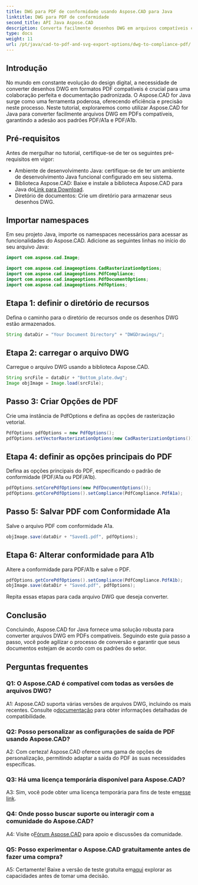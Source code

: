 ```yaml
---
title: DWG para PDF de conformidade usando Aspose.CAD para Java
linktitle: DWG para PDF de conformidade
second_title: API Java Aspose.CAD
description: Converta facilmente desenhos DWG em arquivos compatíveis com PDF/A1a e PDF/A1b usando Aspose.CAD para Java. Simplifique seu fluxo de trabalho com precisão e facilidade.
type: docs
weight: 11
url: /pt/java/cad-to-pdf-and-svg-export-options/dwg-to-compliance-pdf/
---
```

## Introdução

No mundo em constante evolução do design digital, a necessidade de converter desenhos DWG em formatos PDF compatíveis é crucial para uma colaboração perfeita e documentação padronizada. O Aspose.CAD for Java surge como uma ferramenta poderosa, oferecendo eficiência e precisão neste processo. Neste tutorial, exploraremos como utilizar Aspose.CAD for Java para converter facilmente arquivos DWG em PDFs compatíveis, garantindo a adesão aos padrões PDF/A1a e PDF/A1b.

## Pré-requisitos

Antes de mergulhar no tutorial, certifique-se de ter os seguintes pré-requisitos em vigor:

- Ambiente de desenvolvimento Java: certifique-se de ter um ambiente de desenvolvimento Java funcional configurado em seu sistema.
-  Biblioteca Aspose.CAD: Baixe e instale a biblioteca Aspose.CAD para Java do[Link para Download](https://releases.aspose.com/cad/java/).
- Diretório de documentos: Crie um diretório para armazenar seus desenhos DWG.

## Importar namespaces

Em seu projeto Java, importe os namespaces necessários para acessar as funcionalidades do Aspose.CAD. Adicione as seguintes linhas no início do seu arquivo Java:

```java
import com.aspose.cad.Image;

import com.aspose.cad.imageoptions.CadRasterizationOptions;
import com.aspose.cad.imageoptions.PdfCompliance;
import com.aspose.cad.imageoptions.PdfDocumentOptions;
import com.aspose.cad.imageoptions.PdfOptions;
```

## Etapa 1: definir o diretório de recursos

Defina o caminho para o diretório de recursos onde os desenhos DWG estão armazenados.

```java
String dataDir = "Your Document Directory" + "DWGDrawings/";
```

## Etapa 2: carregar o arquivo DWG

Carregue o arquivo DWG usando a biblioteca Aspose.CAD.

```java
String srcFile = dataDir + "Bottom_plate.dwg";
Image objImage = Image.load(srcFile);
```

## Passo 3: Criar Opções de PDF

Crie uma instância de PdfOptions e defina as opções de rasterização vetorial.

```java
PdfOptions pdfOptions = new PdfOptions();
pdfOptions.setVectorRasterizationOptions(new CadRasterizationOptions());
```

## Etapa 4: definir as opções principais do PDF

Defina as opções principais do PDF, especificando o padrão de conformidade (PDF/A1a ou PDF/A1b).

```java
pdfOptions.setCorePdfOptions(new PdfDocumentOptions());
pdfOptions.getCorePdfOptions().setCompliance(PdfCompliance.PdfA1a);
```

## Passo 5: Salvar PDF com Conformidade A1a

Salve o arquivo PDF com conformidade A1a.

```java
objImage.save(dataDir + "Saved1.pdf", pdfOptions);
```

## Etapa 6: Alterar conformidade para A1b

Altere a conformidade para PDF/A1b e salve o PDF.

```java
pdfOptions.getCorePdfOptions().setCompliance(PdfCompliance.PdfA1b);
objImage.save(dataDir + "Saved.pdf", pdfOptions);
```

Repita essas etapas para cada arquivo DWG que deseja converter.

## Conclusão

Concluindo, Aspose.CAD for Java fornece uma solução robusta para converter arquivos DWG em PDFs compatíveis. Seguindo este guia passo a passo, você pode agilizar o processo de conversão e garantir que seus documentos estejam de acordo com os padrões do setor.

## Perguntas frequentes

### Q1: O Aspose.CAD é compatível com todas as versões de arquivos DWG?

 A1: Aspose.CAD suporta várias versões de arquivos DWG, incluindo os mais recentes. Consulte o[documentação](https://reference.aspose.com/cad/java/) para obter informações detalhadas de compatibilidade.

### Q2: Posso personalizar as configurações de saída de PDF usando Aspose.CAD?

A2: Com certeza! Aspose.CAD oferece uma gama de opções de personalização, permitindo adaptar a saída do PDF às suas necessidades específicas.

### Q3: Há uma licença temporária disponível para Aspose.CAD?

 A3: Sim, você pode obter uma licença temporária para fins de teste em[esse link](https://purchase.aspose.com/temporary-license/).

### Q4: Onde posso buscar suporte ou interagir com a comunidade do Aspose.CAD?

 A4: Visite o[Fórum Aspose.CAD](https://forum.aspose.com/c/cad/19) para apoio e discussões da comunidade.

### Q5: Posso experimentar o Aspose.CAD gratuitamente antes de fazer uma compra?

 A5: Certamente! Baixe a versão de teste gratuita em[aqui](https://releases.aspose.com/) explorar as capacidades antes de tomar uma decisão.